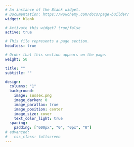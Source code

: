 ```yaml
---
# An instance of the Blank widget.
# Documentation: https://wowchemy.com/docs/page-builder/
widget: blank

# Activate this widget? true/false
active: true

# This file represents a page section.
headless: true

# Order that this section appears on the page.
weight: 50

title: ""
subtitle: ""

design:
  columns: "1"
  background:
    image: sussex.png
    image_darken: 0
    image_parallax: true
    image_position: center
    image_size: cover
    text_color_light: true
  spacing:
    padding: ["600px", "0", "0px", "0"]
# advanced:
#   css_class: fullscreen
---
```

